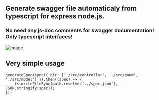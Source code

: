 ## Generate swagger file automaticaly from typescript for express node.js.
### No need any js-doc comments for swagger documentation! Only typescript interfaces!
![image](https://user-images.githubusercontent.com/10614750/230362209-c70a62e4-02aa-4d02-a405-2c665d71b3ff.png)

## Very simple usage
```
generateSpecAsync({ dir: ['./src/controller', './src/enum', './src/model'] }).then((spec) => {
    fs.writeFileSync(path.resolve('../spec.json'), JSON.stringify(spec));
});
```


